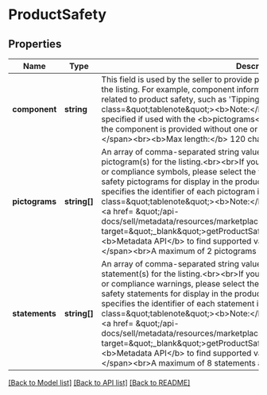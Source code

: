 # ProductSafety

## Properties
Name | Type | Description | Notes
------------ | ------------- | ------------- | -------------
**component** | **string** | This field is used by the seller to provide product safety component information for the listing. For example, component information can include specific warnings related to product safety, such as &#x27;Tipping hazard&#x27;. &lt;br&gt;&lt;br&gt;&lt;span class&#x3D;\&quot;tablenote\&quot;&gt;&lt;b&gt;Note:&lt;/b&gt; Component information can only be specified if used with the &lt;b&gt;pictograms&lt;/b&gt; and/or &lt;b&gt;statements&lt;/b&gt; field; if the component is provided without one or both of these fields, an error will occur.&lt;/span&gt;&lt;br&gt;&lt;b&gt;Max length:&lt;/b&gt; 120 characters | [optional] 
**pictograms** | **string[]** | An array of comma-separated string values used to provide product safety pictogram(s) for the listing.&lt;br&gt;&lt;br&gt;If your product shows universal product safety or compliance symbols, please select the values corresponding to the product safety pictograms for display in the product safety section of the listing. The seller specifies the identifier of each pictogram in this field.&lt;br&gt;&lt;br&gt;&lt;span class&#x3D;\&quot;tablenote\&quot;&gt;&lt;b&gt;Note:&lt;/b&gt; For product safety pictograms, use the &lt;a href&#x3D; \&quot;/api-docs/sell/metadata/resources/marketplace/methods/getProductSafetyLabels\&quot; target&#x3D;\&quot;_blank\&quot;&gt;getProductSafetyLabels&lt;/a&gt; method of the &lt;b&gt;Metadata API&lt;/b&gt; to find supported values for a specific marketplace/site.&lt;/span&gt;&lt;br&gt;A maximum of 2 pictograms are allowed for product safety. | [optional] 
**statements** | **string[]** | An array of comma-separated string values used to provide product safety statement(s) for the listing.&lt;br&gt;&lt;br&gt;If your product shows universal product safety or compliance warnings, please select the values corresponding to the product safety statements for display in the product safety section of the listing. The seller specifies the identifier of each statement in this field.&lt;br&gt;&lt;br&gt;&lt;span class&#x3D;\&quot;tablenote\&quot;&gt;&lt;b&gt;Note:&lt;/b&gt; For product safety statements, use the &lt;a href&#x3D; \&quot;/api-docs/sell/metadata/resources/marketplace/methods/getProductSafetyLabels\&quot; target&#x3D;\&quot;_blank\&quot;&gt;getProductSafetyLabels&lt;/a&gt; method of the &lt;b&gt;Metadata API&lt;/b&gt; to find supported values for a specific marketplace/site.&lt;/span&gt;&lt;br&gt;A maximum of 8 statements are allowed for product safety. | [optional] 

[[Back to Model list]](../../README.md#documentation-for-models) [[Back to API list]](../../README.md#documentation-for-api-endpoints) [[Back to README]](../../README.md)

